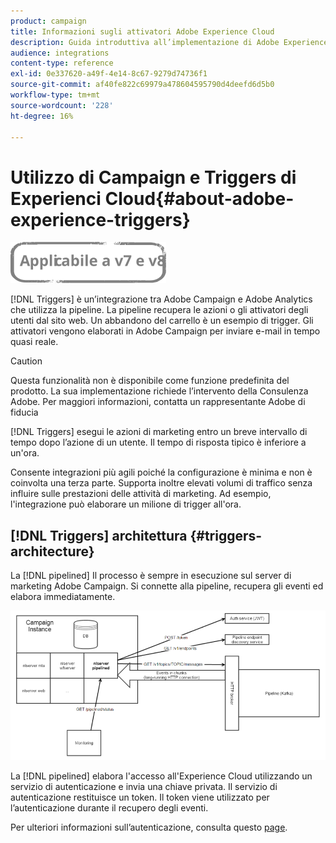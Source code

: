 ```yaml
---
product: campaign
title: Informazioni sugli attivatori Adobe Experience Cloud
description: Guida introduttiva all’implementazione di Adobe Experience Cloud Triggers
audience: integrations
content-type: reference
exl-id: 0e337620-a49f-4e14-8c67-9279d74736f1
source-git-commit: af40fe822c69979a478604595790d4deefd6d5b0
workflow-type: tm+mt
source-wordcount: '228'
ht-degree: 16%

---
```


# Utilizzo di Campaign e Triggers di Experienci Cloud{#about-adobe-experience-triggers}

![](../../assets/common.svg)

[!DNL Triggers] è un’integrazione tra Adobe Campaign e Adobe Analytics che utilizza la pipeline. La pipeline recupera le azioni o gli attivatori degli utenti dal sito web. Un abbandono del carrello è un esempio di trigger. Gli attivatori vengono elaborati in Adobe Campaign per inviare e-mail in tempo quasi reale.

>[!CAUTION]
>
>Questa funzionalità non è disponibile come funzione predefinita del prodotto. La sua implementazione richiede l’intervento della Consulenza Adobe. Per maggiori informazioni, contatta un rappresentante Adobe di fiducia

[!DNL Triggers] esegui le azioni di marketing entro un breve intervallo di tempo dopo l’azione di un utente. Il tempo di risposta tipico è inferiore a un&#39;ora.

Consente integrazioni più agili poiché la configurazione è minima e non è coinvolta una terza parte.
Supporta inoltre elevati volumi di traffico senza influire sulle prestazioni delle attività di marketing. Ad esempio, l&#39;integrazione può elaborare un milione di trigger all&#39;ora.

## [!DNL Triggers] architettura {#triggers-architecture}

La [!DNL pipelined] Il processo è sempre in esecuzione sul server di marketing Adobe Campaign. Si connette alla pipeline, recupera gli eventi ed elabora immediatamente.

![](assets/triggers_2.png)

La [!DNL pipelined] elabora l&#39;accesso all&#39;Experience Cloud utilizzando un servizio di autenticazione e invia una chiave privata. Il servizio di autenticazione restituisce un token. Il token viene utilizzato per l’autenticazione durante il recupero degli eventi.

Per ulteriori informazioni sull’autenticazione, consulta questo [page](../../integrations/using/configuring-adobe-io.md).
